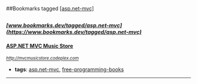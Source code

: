 ##Bookmarks tagged [[asp.net-mvc]](https://www.bookmarks.dev?q=[asp.net-mvc])

_<sup><sup>[www.bookmarks.dev/tagged/asp.net-mvc](https://www.bookmarks.dev/tagged/asp.net-mvc)</sup></sup>_
---
#### [ASP.NET MVC Music Store](http://mvcmusicstore.codeplex.com)
_<sup>http://mvcmusicstore.codeplex.com</sup>_

* **tags**: [asp.net-mvc](../tagged/asp.net-mvc.md), [free-programming-books](../tagged/free-programming-books.md)
---
